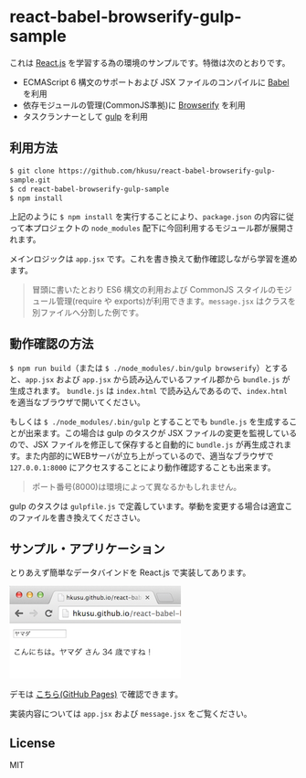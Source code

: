 # react-babel-browserify-gulp-sample

これは [React.js](https://facebook.github.io/react/) を学習する為の環境のサンプルです。特徴は次のとおりです。

- ECMAScript 6 構文のサポートおよび JSX ファイルのコンパイルに [Babel](https://babeljs.io/) を利用
- 依存モジュールの管理(CommonJS準拠)に [Browserify](http://browserify.org/) を利用
- タスクランナーとして [gulp](http://gulpjs.com/) を利用

## 利用方法

```
$ git clone https://github.com/hkusu/react-babel-browserify-gulp-sample.git
$ cd react-babel-browserify-gulp-sample
$ npm install
```

上記のように `$ npm install` を実行することにより、`package.json` の内容に従って本プロジェクトの `node_modules` 配下に今回利用するモジュール郡が展開されます。

メインロジックは `app.jsx` です。これを書き換えて動作確認しながら学習を進めます。

> 冒頭に書いたとおり ES6 構文の利用および CommonJS スタイルのモジュール管理(require や exports)が利用できます。`message.jsx` はクラスを別ファイルへ分割した例です。

## 動作確認の方法

`$ npm run build`（または `$ ./node_modules/.bin/gulp browserify`）とすると、`app.jsx` および `app.jsx` から読み込んでいるファイル郡から `bundle.js` が生成されます。
`bundle.js` は `index.html` で読み込んであるので、`index.html` を適当なブラウザで開いてください。

もしくは `$ ./node_modules/.bin/gulp` とすることでも `bundle.js` を生成することが出来ます。この場合は gulp のタスクが JSX ファイルの変更を監視しているので、JSX ファイルを修正して保存すると自動的に `bundle.js` が再生成されます。また内部的にWEBサーバが立ち上がっているので、適当なブラウザで `127.0.0.1:8000` にアクセスすることにより動作確認することも出来ます。

> ポート番号(8000)は環境によって異なるかもしれません。

gulp のタスクは `gulpfile.js` で定義しています。挙動を変更する場合は適宜このファイルを書き換えてくだささい。

## サンプル・アプリケーション

とりあえず簡単なデータバインドを React.js で実装してあります。

![demo](demo.png)

デモは [こちら(GitHub Pages)](http://hkusu.github.io/react-babel-browserify-gulp-sample/) で確認できます。

実装内容については `app.jsx` および `message.jsx` をご覧ください。

## License

MIT
